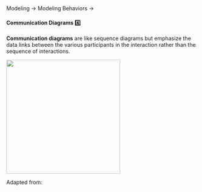 <link rel="stylesheet" href="{{baseUrl}}/css/textbook.css">

<div class="website-content">

<div id="path">Modeling &rarr; Modeling Behaviors &rarr;</div>

<div id="title">

#### Communication Diagrams :four:

</div>

<div id="body">

**Communication diagrams** are like sequence diagrams but emphasize the data links between the various participants in the interaction rather than the sequence of interactions.

<img src="{{baseUrl}}/modeling/modelingBehaviors/communicationDiagrams/images/diagram.png" height="300" />
<p/>

Adapted from:
<popover id="pop:uml-distilled">
  <div slot="content">
    <include src="../../../common/references.md#uml-distilled" />
  </div>
</popover>

</div>

<div id="extras">
<div>

</div>
